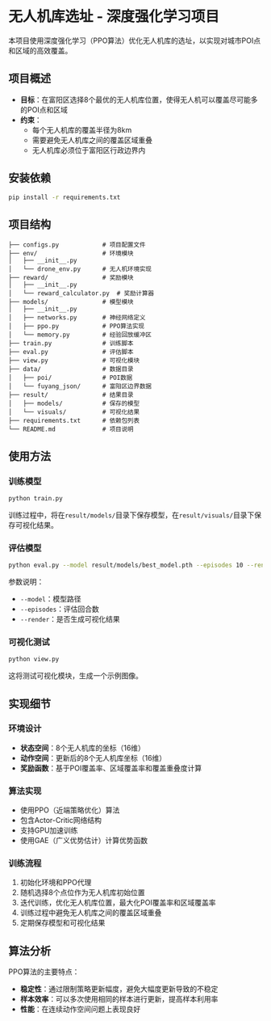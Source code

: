 # 无人机库选址 - 深度强化学习项目

本项目使用深度强化学习（PPO算法）优化无人机库的选址，以实现对城市POI点和区域的高效覆盖。

## 项目概述

- **目标**：在富阳区选择8个最优的无人机库位置，使得无人机可以覆盖尽可能多的POI点和区域
- **约束**：
  - 每个无人机库的覆盖半径为8km
  - 需要避免无人机库之间的覆盖区域重叠
  - 无人机库必须位于富阳区行政边界内

## 安装依赖

```bash
pip install -r requirements.txt
```

## 项目结构

```
├── configs.py            # 项目配置文件
├── env/                  # 环境模块
│   ├── __init__.py
│   └── drone_env.py      # 无人机环境实现
├── reward/               # 奖励模块
│   ├── __init__.py
│   └── reward_calculator.py  # 奖励计算器
├── models/               # 模型模块
│   ├── __init__.py
│   ├── networks.py       # 神经网络定义
│   ├── ppo.py            # PPO算法实现
│   └── memory.py         # 经验回放缓冲区
├── train.py              # 训练脚本
├── eval.py               # 评估脚本
├── view.py               # 可视化模块
├── data/                 # 数据目录
│   ├── poi/              # POI数据
│   └── fuyang_json/      # 富阳区边界数据
├── result/               # 结果目录
│   ├── models/           # 保存的模型
│   └── visuals/          # 可视化结果
├── requirements.txt      # 依赖包列表
└── README.md             # 项目说明
```

## 使用方法

### 训练模型

```bash
python train.py
```

训练过程中，将在`result/models/`目录下保存模型，在`result/visuals/`目录下保存可视化结果。

### 评估模型

```bash
python eval.py --model result/models/best_model.pth --episodes 10 --render
```

参数说明：
- `--model`：模型路径
- `--episodes`：评估回合数
- `--render`：是否生成可视化结果

### 可视化测试

```bash
python view.py
```

这将测试可视化模块，生成一个示例图像。

## 实现细节

### 环境设计

- **状态空间**：8个无人机库的坐标（16维）
- **动作空间**：更新后的8个无人机库坐标（16维）
- **奖励函数**：基于POI覆盖率、区域覆盖率和覆盖重叠度计算

### 算法实现

- 使用PPO（近端策略优化）算法
- 包含Actor-Critic网络结构
- 支持GPU加速训练
- 使用GAE（广义优势估计）计算优势函数

### 训练流程

1. 初始化环境和PPO代理
2. 随机选择8个点位作为无人机库初始位置
3. 迭代训练，优化无人机库位置，最大化POI覆盖率和区域覆盖率
4. 训练过程中避免无人机库之间的覆盖区域重叠
5. 定期保存模型和可视化结果

## 算法分析

PPO算法的主要特点：

- **稳定性**：通过限制策略更新幅度，避免大幅度更新导致的不稳定
- **样本效率**：可以多次使用相同的样本进行更新，提高样本利用率
- **性能**：在连续动作空间问题上表现良好 